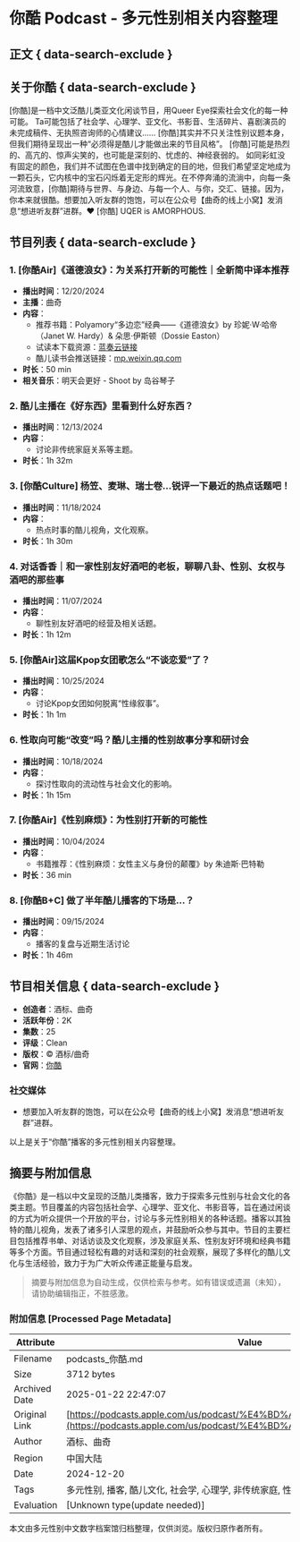 # 你酷 Podcast - 多元性别相关内容整理

## 正文 { data-search-exclude }


## 关于你酷 { data-search-exclude }
\[你酷\]是一档中文泛酷儿类亚文化闲谈节目，用Queer Eye探索社会文化的每一种可能。 Ta可能包括了社会学、心理学、亚文化、书影音、生活碎片、喜剧演员的未完成稿件、无执照咨询师的心情建议…… \[你酷\]其实并不只关注性别议题本身，但我们期待呈现出一种“必须得是酷儿才能做出来的节目风格”。 \[你酷\]可能是热烈的、高亢的、惊声尖笑的，也可能是深刻的、忧虑的、神经衰弱的。 如同彩虹没有固定的颜色，我们并不试图在色谱中找到确定的目的地，但我们希望坚定地成为一颗石头，它内核中的宝石闪烁着无定形的辉光。在不停奔涌的流淌中，向每一条河流致意，\[你酷\]期待与世界、与身边、与每一个人、与你，交汇、链接。因为，你本来就很酷。想要加入听友群的饱饱，可以在公众号【曲奇的线上小窝】发消息“想进听友群”进群。❤️ \[你酷\] UQER is AMORPHOUS.

## 节目列表 { data-search-exclude }

### 1. \[你酷Air\]《道德浪女》：为关系打开新的可能性｜全新简中译本推荐
- **播出时间**：12/20/2024
- **主播**：曲奇
- **内容**：
    - 推荐书籍：Polyamory“多边恋”经典——《道德浪女》by 珍妮·W·哈帝（Janet W. Hardy）& 朵思·伊斯顿（Dossie Easton）
    - 试读本下载资源：[蓝奏云链接](dark-quqi.lanzoue.com) 
    - 酷儿读书会推送链接：[mp.weixin.qq.com](https://mp.weixin.qq.com)
- **时长**：50 min
- **相关音乐**：明天会更好 - Shoot by 岛谷琴子

### 2. 酷儿主播在《好东西》里看到什么好东西？
- **播出时间**：12/13/2024
- **内容**：
    - 讨论非传统家庭关系等主题。
- **时长**：1h 32m

### 3. \[你酷Culture\] 杨笠、麦琳、瑞士卷…锐评一下最近的热点话题吧！
- **播出时间**：11/18/2024
- **内容**：
    - 热点时事的酷儿视角，文化观察。
- **时长**：1h 30m

### 4. 对话香香｜和一家性别友好酒吧的老板，聊聊八卦、性别、女权与酒吧的那些事
- **播出时间**：11/07/2024
- **内容**：
    - 聊性别友好酒吧的经营及相关话题。
- **时长**：1h 12m

### 5. \[你酷Air\]这届Kpop女团歌怎么“不谈恋爱”了？
- **播出时间**：10/25/2024
- **内容**：
    - 讨论Kpop女团如何脱离“性缘叙事”。
- **时长**：1h 1m

### 6. 性取向可能“改变”吗？酷儿主播的性别故事分享和研讨会
- **播出时间**：10/18/2024
- **内容**：
    - 探讨性取向的流动性与社会文化的影响。
- **时长**：1h 15m

### 7. \[你酷Air\]《性别麻烦》：为性别打开新的可能性
- **播出时间**：10/04/2024
- **内容**：
    - 书籍推荐：《性别麻烦：女性主义与身份的颠覆》by 朱迪斯·巴特勒
- **时长**：36 min

### 8. \[你酷B+C\] 做了半年酷儿播客的下场是…？
- **播出时间**：09/15/2024
- **内容**：
    - 播客的复盘与近期生活讨论
- **时长**：1h 46m

## 节目相关信息 { data-search-exclude }
- **创造者**：酒标、曲奇
- **活跃年份**：2K
- **集数**：25
- **评级**：Clean
- **版权**：© 酒标/曲奇
- **官网**：[你酷](https://www.xiaoyuzhoufm.com/podcast/659aff82eaeec8d5e032559b?utm_source=rss)

### 社交媒体
- 想要加入听友群的饱饱，可以在公众号【曲奇的线上小窝】发消息“想进听友群”进群。 

以上是关于“你酷”播客的多元性别相关内容整理。
<!-- tcd_original_link https://podcasts.apple.com/us/podcast/%E4%BD%A0%E9%85%B7/id1734977534 -->


## 摘要与附加信息

<!-- tcd_abstract -->
《你酷》是一档以中文呈现的泛酷儿类播客，致力于探索多元性别与社会文化的各类主题。节目覆盖的内容包括社会学、心理学、亚文化、书影音等，旨在通过闲谈的方式为听众提供一个开放的平台，讨论与多元性别相关的各种话题。播客以其独特的酷儿视角，发表了诸多引人深思的观点，并鼓励听众参与其中。节目的主要栏目包括推荐书单、对话访谈及文化观察，涉及家庭关系、性别友好环境和经典书籍等多个方面。节目通过轻松有趣的对话和深刻的社会观察，展现了多样化的酷儿文化与生活经验，致力于为广大听众传递正能量与启发。
<!-- tcd_abstract_end -->

> 摘要与附加信息为自动生成，仅供检索与参考。如有错误或遗漏（未知），请协助编辑指正，不胜感激。

### 附加信息 [Processed Page Metadata]

| Attribute       | Value                                  |
|-----------------|----------------------------------------|
| Filename        | podcasts_你酷.md                             |
| Size            | 3712 bytes                           |
| Archived Date   | 2025-01-22 22:47:07                             |
| Original Link   | [https://podcasts.apple.com/us/podcast/%E4%BD%A0%E9%85%B7/id1734977534](https://podcasts.apple.com/us/podcast/%E4%BD%A0%E9%85%B7/id1734977534)                       |
| Author          | 酒标、曲奇                               |
| Region          | 中国大陆                               |
| Date            | 2024-12-20                                 |
| Tags            | 多元性别, 播客, 酷儿文化, 社会学, 心理学, 非传统家庭, 性别友好, 书籍推荐, 文化观察, 性取向                                 |
| Evaluation            | [Unknown type(update needed)]                                 |
<!-- tcd_table_end -->

本文由多元性别中文数字档案馆归档整理，仅供浏览。版权归原作者所有。
